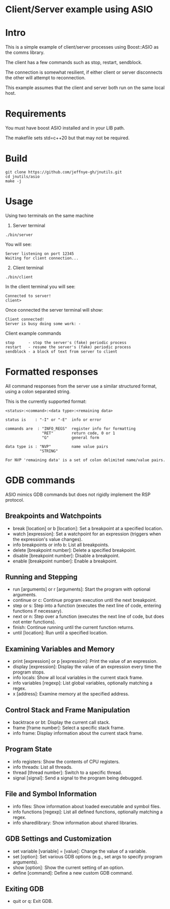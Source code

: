 # Client/Server example using ASIO

# Intro

This is a simple example of client/server processes using Boost::ASIO as the
comms library.

The client has a few commands such as stop, restart, sendblock.

The connection is somewhat resilient, if either client or server 
disconnects the other will attempt to reconnection.

This example assumes that the client and server both run on the same
local host.

# Requirements

You must have boost ASIO installed and in your LIB path.

The makefile sets std=c++20 but that may not be required.

# Build

```
git clone https://github.com/jeffnye-gh/jnutils.git
cd jnutils/asio
make -j
```

# Usage

Using two terminals on the same machine

1) Server terminal
```
./bin/server
```

You will see:
```
Server listening on port 12345
Waiting for client connection...
```

2) Client terminal
```
./bin/client
```

In the client terminal you will see:
```
Connected to server!
client> 
```
Once connected the server terminal will show:

```
Client connected!
Server is busy doing some work: -
```

Client example commands 
```
stop      - stop the server's (fake) periodic process
restart   - resume the server's (fake) periodic process
sendblock - a block of text from server to client
```
# Formatted responses

All command responses from the server use a similar structured format, using a colon
separated string.

This is the currently supported format:

```
<status>:<command>:<data type>:<remaining data>

status is    : "-I" or "-E"  info or error

commands are  : "INFO_REGS"  register info for formatting
                "RET"        return code, 0 or 1
                "G"          general form

data type is : "NVP"         name value pairs
               "STRING"

For NVP 'remaining data' is a set of colon delimited name/value pairs.
```

# GDB commands

ASIO mimics GDB commands but does not rigidly implement the RSP protocol.

## Breakpoints and Watchpoints

- break [location] or b [location]: Set a breakpoint at a specified location.
- watch [expression]: Set a watchpoint for an expression (triggers when the expression's value changes).
- info breakpoints or info b: List all breakpoints.
- delete [breakpoint number]: Delete a specified breakpoint.
- disable [breakpoint number]: Disable a breakpoint.
- enable [breakpoint number]: Enable a breakpoint.

## Running and Stepping

- run [arguments] or r [arguments]: Start the program with optional arguments.
- continue or c: Continue program execution until the next breakpoint.
- step or s: Step into a function (executes the next line of code, entering functions if necessary).
- next or n: Step over a function (executes the next line of code, but does not enter functions).
- finish: Continue running until the current function returns.
- until [location]: Run until a specified location.

## Examining Variables and Memory

- print [expression] or p [expression]: Print the value of an expression.
- display [expression]: Display the value of an expression every time the program stops.
- info locals: Show all local variables in the current stack frame.
- info variables [regexp]: List global variables, optionally matching a regex.
- x [address]: Examine memory at the specified address.

## Control Stack and Frame Manipulation

- backtrace or bt: Display the current call stack.
- frame [frame number]: Select a specific stack frame.
- info frame: Display information about the current stack frame.

## Program State

- info registers: Show the contents of CPU registers.
- info threads: List all threads.
- thread [thread number]: Switch to a specific thread.
- signal [signal]: Send a signal to the program being debugged.

## File and Symbol Information

- info files: Show information about loaded executable and symbol files.
- info functions [regexp]: List all defined functions, optionally matching a regex.
- info sharedlibrary: Show information about shared libraries.

## GDB Settings and Customization

- set variable [variable] = [value]: Change the value of a variable.
- set [option]: Set various GDB options (e.g., set args to specify program arguments).
- show [option]: Show the current setting of an option.
- define [command]: Define a new custom GDB command.

## Exiting GDB

- quit or q: Exit GDB.
